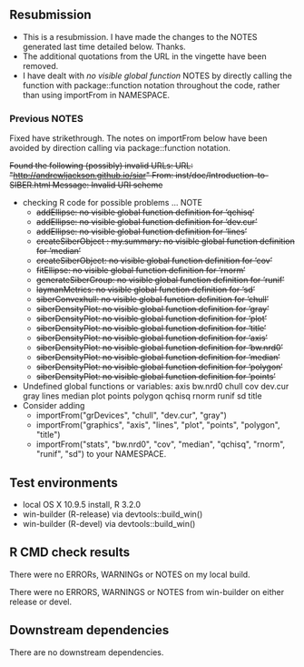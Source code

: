 
## Resubmission

* This is a resubmission. I have made the changes to the NOTES generated last time detailed below. Thanks.
* The additional quotations from the URL in the vingette have been removed.
* I have dealt with *no visible global function* NOTES by directly calling the function with package::function notation throughout the code, rather than using importFrom in NAMESPACE.


### Previous NOTES

Fixed have strikethrough. The notes on importFrom below have been avoided by direction calling via package::function notation.

~~Found the following (possibly) invalid URLs:
  URL: "http://andrewljackson.github.io/siar"
    From: inst/doc/Introduction-to-SIBER.html
    Message: Invalid URI scheme~~

* checking R code for possible problems ... NOTE
   * ~~addEllipse: no visible global function definition for ‘qchisq’~~
   * ~~addEllipse: no visible global function definition for ‘dev.cur’~~
   * ~~addEllipse: no visible global function definition for ‘lines’~~
   * ~~createSiberObject : my.summary: no visible global function definition
  for ‘median’~~
   * ~~createSiberObject: no visible global function definition for ‘cov’~~
   * ~~fitEllipse: no visible global function definition for ‘rnorm’~~
   * ~~generateSiberGroup: no visible global function definition for ‘runif’~~
   * ~~laymanMetrics: no visible global function definition for ‘sd’~~
   * ~~siberConvexhull: no visible global function definition for ‘chull’~~
   * ~~siberDensityPlot: no visible global function definition for ‘gray’~~
   * ~~siberDensityPlot: no visible global function definition for ‘plot’~~
   * ~~siberDensityPlot: no visible global function definition for ‘title’~~
   * ~~siberDensityPlot: no visible global function definition for ‘axis’~~
   * ~~siberDensityPlot: no visible global function definition for ‘bw.nrd0’~~
   * ~~siberDensityPlot: no visible global function definition for ‘median’~~
   * ~~siberDensityPlot: no visible global function definition for ‘polygon’~~
   * ~~siberDensityPlot: no visible global function definition for ‘points’~~
* Undefined global functions or variables:
  axis bw.nrd0 chull cov dev.cur gray lines median plot points polygon
  qchisq rnorm runif sd title
* Consider adding
   * importFrom("grDevices", "chull", "dev.cur", "gray")
   * importFrom("graphics", "axis", "lines", "plot", "points", "polygon",
             "title")
   * importFrom("stats", "bw.nrd0", "cov", "median", "qchisq", "rnorm",
             "runif", "sd") to your NAMESPACE.


## Test environments
* local OS X 10.9.5 install, R 3.2.0
* win-builder (R-release) via devtools::build_win()
* win-builder (R-devel) via devtools::build_win()

## R CMD check results
There were no ERRORs, WARNINGs or NOTES on my local build.

There were no ERRORS, WARNINGS or NOTES from win-builder on either release or devel.

## Downstream dependencies
There are no downstream dependencies.

